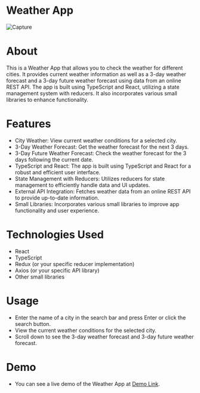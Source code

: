 # Weather App

![Capture](https://github.com/Svani31/Weather/assets/119888981/513f5d2c-acc8-40af-8ea2-50a2516d9c2a)


# About

This is a Weather App that allows you to check the weather for different cities. It provides current weather information as well as a 3-day weather forecast and a 3-day future weather forecast using data from an online REST API. The app is built using TypeScript and React, utilizing a state management system with reducers. It also incorporates various small libraries to enhance functionality.

# Features
- City Weather: View current weather conditions for a selected city.
- 3-Day Weather Forecast: Get the weather forecast for the next 3 days.
- 3-Day Future Weather Forecast: Check the weather forecast for the 3 days following the current date.
- TypeScript and React: The app is built using TypeScript and React for a robust and efficient user interface.
- State Management with Reducers: Utilizes reducers for state management to efficiently handle data and UI updates.
- External API Integration: Fetches weather data from an online REST API to provide up-to-date information.
- Small Libraries: Incorporates various small libraries to improve app functionality and user experience.


# Technologies Used 
- React
- TypeScript
- Redux (or your specific reducer implementation)
- Axios (or your specific API library)
- Other small libraries

# Usage
- Enter the name of a city in the search bar and press Enter or click the search button.
- View the current weather conditions for the selected city.
- Scroll down to see the 3-day weather forecast and 3-day future weather forecast.

# Demo
- You can see a live demo of the Weather App at [Demo Link](https://weather-zeta-inky.vercel.app/).
